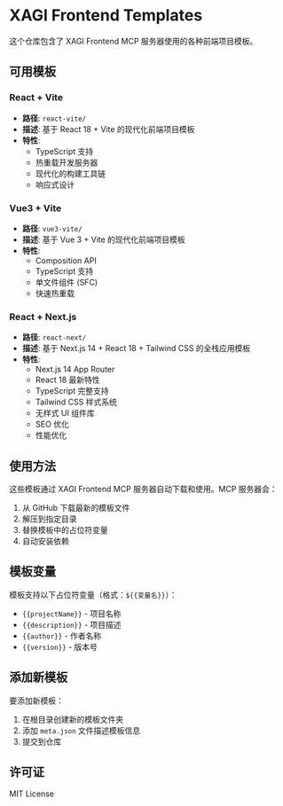 # XAGI Frontend Templates

这个仓库包含了 XAGI Frontend MCP 服务器使用的各种前端项目模板。

## 可用模板

### React + Vite
- **路径**: `react-vite/`
- **描述**: 基于 React 18 + Vite 的现代化前端项目模板
- **特性**:
  - TypeScript 支持
  - 热重载开发服务器
  - 现代化的构建工具链
  - 响应式设计

### Vue3 + Vite
- **路径**: `vue3-vite/`
- **描述**: 基于 Vue 3 + Vite 的现代化前端项目模板
- **特性**:
  - Composition API
  - TypeScript 支持
  - 单文件组件 (SFC)
  - 快速热重载

### React + Next.js
- **路径**: `react-next/`
- **描述**: 基于 Next.js 14 + React 18 + Tailwind CSS 的全栈应用模板
- **特性**:
  - Next.js 14 App Router
  - React 18 最新特性
  - TypeScript 完整支持
  - Tailwind CSS 样式系统
  - 无样式 UI 组件库
  - SEO 优化
  - 性能优化

## 使用方法

这些模板通过 XAGI Frontend MCP 服务器自动下载和使用。MCP 服务器会：

1. 从 GitHub 下载最新的模板文件
2. 解压到指定目录
3. 替换模板中的占位符变量
4. 自动安装依赖

## 模板变量

模板支持以下占位符变量（格式：`${{变量名}}`）：

- `{{projectName}}` - 项目名称
- `{{description}}` - 项目描述
- `{{author}}` - 作者名称
- `{{version}}` - 版本号

## 添加新模板

要添加新模板：

1. 在根目录创建新的模板文件夹
2. 添加 `meta.json` 文件描述模板信息
3. 提交到仓库

## 许可证

MIT License
